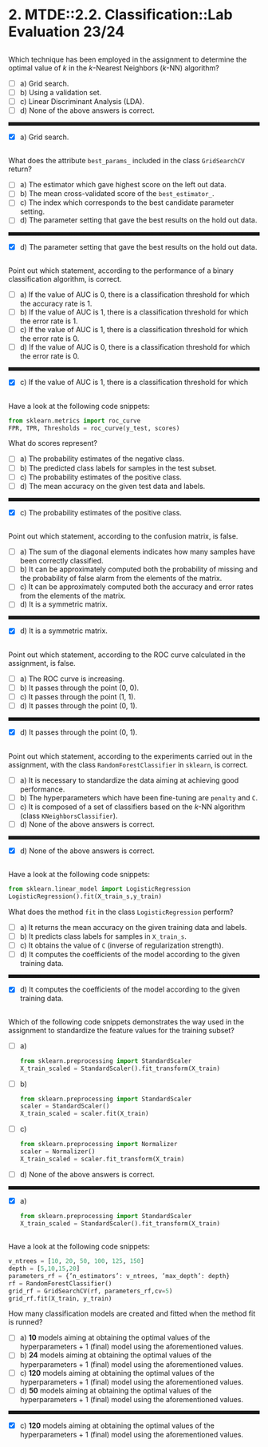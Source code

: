 # 2. MTDE::2.2. Classification::Lab Evaluation 23/24

<style>
hr { border-style: dashed; }
</style>

## <!-- MARK: LabEv2 23-24 Q1 -->
Which technique has been employed in the assignment to determine the optimal
value of $k$ in the $k$-Nearest Neighbors ($k$-NN) algorithm?

* [ ] a) Grid search.
* [ ] b) Using a validation set.
* [ ] c) Linear Discriminant Analysis (LDA).
* [ ] d) None of the above answers is correct.

***

* [x] a) Grid search.

## <!-- Mark: LabEv2 23-24 Q2 -->
What does the attribute `best_params_` included in the class `GridSearchCV`
return?

* [ ] a) The estimator which gave highest score on the left out data.
* [ ] b) The mean cross-validated score of the `best_estimator_`.
* [ ] c) The index which corresponds to the best candidate parameter setting.
* [ ] d) The parameter setting that gave the best results on the hold out data.

***

* [x] d) The parameter setting that gave the best results on the hold out data.

## <!-- Mark: LabEv2 23-24 Q3 -->
Point out which statement, according to the performance of a binary
classification algorithm, is correct.

* [ ] a) If the value of AUC is 0, there is a classification threshold for which
  the accuracy rate is 1.
* [ ] b) If the value of AUC is 1, there is a classification threshold for which
  the error rate is 1.
* [ ] c) If the value of AUC is 1, there is a classification threshold for which
  the error rate is 0.
* [ ] d) If the value of AUC is 0, there is a classification threshold for which
  the error rate is 0.

***

* [x] c) If the value of AUC is 1, there is a classification threshold for which

## <!-- Mark: LabEv2 23-24 Q4 -->
Have a look at the following code snippets:

```python
from sklearn.metrics import roc_curve
FPR, TPR, Thresholds = roc_curve(y_test, scores)
```

What do scores represent?

* [ ] a) The probability estimates of the negative class.
* [ ] b) The predicted class labels for samples in the test subset.
* [ ] c) The probability estimates of the positive class.
* [ ] d) The mean accuracy on the given test data and labels.

***

* [x] c) The probability estimates of the positive class.

## <!-- Mark: LabEv2 23-24 Q5 -->
Point out which statement, according to the confusion matrix, is false.

* [ ] a) The sum of the diagonal elements indicates how many samples have been
  correctly classified.
* [ ] b) It can be approximately computed both the probability of missing and
  the probability of false alarm from the elements of the matrix.
* [ ] c) It can be approximately computed both the accuracy and error rates from
  the elements of the matrix.
* [ ] d) It is a symmetric matrix.

***

* [x] d) It is a symmetric matrix.

## <!-- Mark: LabEv2 23-24 Q6 -->
Point out which statement, according to the ROC curve calculated in the
assignment, is false.

* [ ] a) The ROC curve is increasing.
* [ ] b) It passes through the point (0, 0).
* [ ] c) It passes through the point (1, 1).
* [ ] d) It passes through the point (0, 1).

***

* [x] d) It passes through the point (0, 1).

## <!-- Mark: LabEv2 23-24 Q7 -->
Point out which statement, according to the experiments carried out in the
assignment, with the class `RandomForestClassifier` in `sklearn`, is correct.

* [ ] a) It is necessary to standardize the data aiming at achieving good
  performance.
* [ ] b) The hyperparameters which have been fine-tuning are `penalty` and `C`.
* [ ] c) It is composed of a set of classifiers based on the $k$-NN algorithm
  (class `KNeighborsClassifier`).
* [ ] d) None of the above answers is correct.

***

* [x] d) None of the above answers is correct.

## <!-- Mark: LabEv2 23-24 Q8 -->
Have a look at the following code snippets:

```python
from sklearn.linear_model import LogisticRegression
LogisticRegression().fit(X_train_s,y_train)
```

What does the method `fit` in the class `LogisticRegression` perform?

* [ ] a) It returns the mean accuracy on the given training data and labels.
* [ ] b) It predicts class labels for samples in `X_train_s`.
* [ ] c) It obtains the value of `C` (inverse of regularization strength).
* [ ] d) It computes the coefficients of the model according to the given
  training data.

***

* [x] d) It computes the coefficients of the model according to the given
  training data.

## <!-- Mark: LabEv2 23-24 Q9 -->
Which of the following code snippets demonstrates the way used in the assignment
to standardize the feature values for the training subset?

* [ ] a)

    ```python
    from sklearn.preprocessing import StandardScaler
    X_train_scaled = StandardScaler().fit_transform(X_train)
    ```

* [ ] b)

    ```python
    from sklearn.preprocessing import StandardScaler
    scaler = StandardScaler()
    X_train_scaled = scaler.fit(X_train)
    ```

* [ ] c)

    ```python
    from sklearn.preprocessing import Normalizer
    scaler = Normalizer()
    X_train_scaled = scaler.fit_transform(X_train)
    ```

* [ ] d) None of the above answers is correct.

***

* [x] a)

    ```python
    from sklearn.preprocessing import StandardScaler
    X_train_scaled = StandardScaler().fit_transform(X_train)
    ```

## <!-- Mark: LabEv2 23-24 Q10 -->
Have a look at the following code snippets:

```python
v_ntrees = [10, 20, 50, 100, 125, 150]
depth = [5,10,15,20]
parameters_rf = {’n_estimators’: v_ntrees, ’max_depth’: depth}
rf = RandomForestClassifier()
grid_rf = GridSearchCV(rf, parameters_rf,cv=5)
grid_rf.fit(X_train, y_train)
```

How many classification models are created and fitted when the method fit is
runned?

* [ ] a) **10** models aiming at obtaining the optimal values of the
  hyperparameters + 1 (final) model using the aforementioned values.
* [ ] b) **24** models aiming at obtaining the optimal values of the
  hyperparameters + 1 (final) model using the aforementioned values.
* [ ] c) **120** models aiming at obtaining the optimal values of the
  hyperparameters + 1 (final) model using the aforementioned values.
* [ ] d) **50** models aiming at obtaining the optimal values of the
  hyperparameters + 1 (final) model using the aforementioned values.

***

* [x] c) **120** models aiming at obtaining the optimal values of the
  hyperparameters + 1 (final) model using the aforementioned values.
